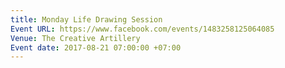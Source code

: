 ```yaml
---
title: Monday Life Drawing Session
Event URL: https://www.facebook.com/events/1483258125064085
Venue: The Creative Artillery
Event date: 2017-08-21 07:00:00 +07:00
---
```


